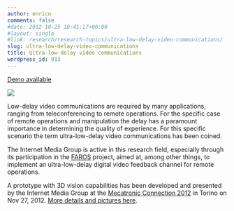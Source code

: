 ```yaml
---
author: enrico
comments: false
#date: 2012-10-25 10:41:17+00:00
#layout: single
#link: research/research-topics/ultra-low-delay-video-communications/
slug: ultra-low-delay-video-communications
title: Ultra-low-delay video communications
wordpress_id: 913
---
```


[Demo available]({{site.baseurl}}/research/research-topics/ultra-low-delay-video-communications/testbed-presented-at-mecatronic-connection-2012)

[![]({{site.baseurl}}/res/2012/10/faros_picture_transparent_mini.png)]({{site.baseurl}}/res/2012/10/faros_picture_transparent_mini.png)

Low-delay video communications are required by many applications, ranging from teleconferencing to remote operations. For the specific case of remote operations and manipulation the delay has a paramount importance in determining the quality of experience. For this specific scenario the term ultra-low-delay video communications has been coined.

The Internet Media Group is active in this research field, especially through its participation in the [FAROS](http://www.faros-automation.org) project, aimed at, among other things, to implement an ultra-low-delay digital video feedback channel for remote operations.

A prototype with 3D vision capabilities has been developed and presented by the Internet Media Group at the [Mecatronic Connection 2012](http://www.mecatronic-connection.com/index.php/en) in Torino on Nov 27, 2012. [More details and pictures here]({{site.baseurl}}/research/research-topics/ultra-low-delay-video-communications/testbed-presented-at-mecatronic-connection-2012).
